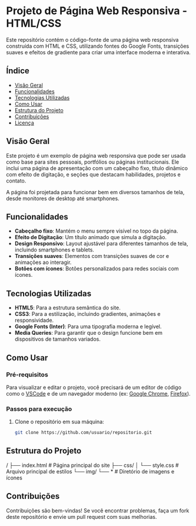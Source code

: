 # Projeto de Página Web Responsiva - HTML/CSS

Este repositório contém o código-fonte de uma página web responsiva construída com HTML e CSS, utilizando fontes do Google Fonts, transições suaves e efeitos de gradiente para criar uma interface moderna e interativa.

## Índice

- [Visão Geral](#visão-geral)
- [Funcionalidades](#funcionalidades)
- [Tecnologias Utilizadas](#tecnologias-utilizadas)
- [Como Usar](#como-usar)
- [Estrutura do Projeto](#estrutura-do-projeto)
- [Contribuições](#contribuições)
- [Licença](#licença)

## Visão Geral

Este projeto é um exemplo de página web responsiva que pode ser usada como base para sites pessoais, portfólios ou páginas institucionais. Ele inclui uma página de apresentação com um cabeçalho fixo, título dinâmico com efeito de digitação, e seções que destacam habilidades, projetos e contato.

A página foi projetada para funcionar bem em diversos tamanhos de tela, desde monitores de desktop até smartphones.

## Funcionalidades

- **Cabeçalho fixo**: Mantém o menu sempre visível no topo da página.
- **Efeito de Digitação**: Um título animado que simula a digitação.
- **Design Responsivo**: Layout ajustável para diferentes tamanhos de tela, incluindo smartphones e tablets.
- **Transições suaves**: Elementos com transições suaves de cor e animações ao interagir.
- **Botões com ícones**: Botões personalizados para redes sociais com ícones.

## Tecnologias Utilizadas

- **HTML5**: Para a estrutura semântica do site.
- **CSS3**: Para a estilização, incluindo gradientes, animações e responsividade.
- **Google Fonts (Inter)**: Para uma tipografia moderna e legível.
- **Media Queries**: Para garantir que o design funcione bem em dispositivos de tamanhos variados.

## Como Usar

### Pré-requisitos

Para visualizar e editar o projeto, você precisará de um editor de código como o [VSCode](https://code.visualstudio.com/) e de um navegador moderno (ex: [Google Chrome](https://www.google.com/chrome/), [Firefox](https://www.mozilla.org/firefox/)).

### Passos para execução

1. Clone o repositório em sua máquina:

   ```bash
   git clone https://github.com/usuario/repositorio.git

## Estrutura do Projeto

/
├── index.html       # Página principal do site
├── css/
│   └── style.css    # Arquivo principal de estilos
└── img/
    └── *            # Diretório de imagens e ícones

## Contribuições

Contribuições são bem-vindas! Se você encontrar problemas, faça um fork deste repositório e envie um pull request com suas melhorias.
